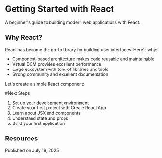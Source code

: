 # Getting Started with React

A beginner's guide to building modern web applications with React.

## Why React?

React has become the go-to library for building user interfaces. Here's why:

- Component-based architecture makes code reusable and maintainable
- Virtual DOM provides excellent performance
- Large ecosystem with tons of libraries and tools
- Strong community and excellent documentation

Let's create a simple React component:

#Next Steps

1. Set up your development environment
2. Create your first project with Create React App
3. Learn about JSX and components
4. Understand state and props
5. Build your first application

## Resources

Published on July 19, 2025
